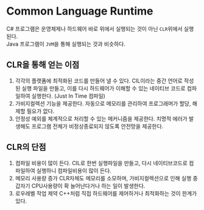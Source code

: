 # Common Language Runtime
C# 프로그램은 운영체제나 하드웨어 바로 위에서 실행되는 것이 아닌 ```CLR```위에서 실행된다. <br/>
Java 프로그램이 ```JVM```을 통해 실행되는 것과 비슷하다.

## CLR을 통해 얻는 이점
1. 각각의 플랫폼에 최적화된 코드를 만들어 낼 수 있다.
CIL이라는 중간 언어로 작성된 실행 파일을 만들고, 이를 다시 하드웨어가 이해할 수 있는 네이티브 코드로 컴파일하여 실행한다. (Just In Time 컴파일)
2. 가비지컬렉션 기능을 제공한다.
자동으로 메모리를 관리하여 프로그래머가 할당, 해제할 필요가 없다.
3. 안정성
예외를 체계적으로 처리할 수 있는 메커니즘을 제공한다. 치명적 에러가 발생해도 프로그램 전체가 비정상종료되지 않도록 안전망을 제공한다.

## CLR의 단점
1. 컴파일 비용이 많이 든다.
CIL로 한번 실행파일을 만들고, 다시 네이티브코드로 컴파일하여 실행하니 컴파일비용이 많이 든다.
2. 메모리 사용량 증가
CLR자체도 메모리를 소모하며, 가비지컬렉션으로 인해 실행 중 갑자기 CPU사용량이 확 늘어난다거나 하는 일이 발생한다.
3. 로우레벨 작업 제약
C++처럼 직접 하드웨어를 제어하거나 최적화하는 것이 한계가 있다.
